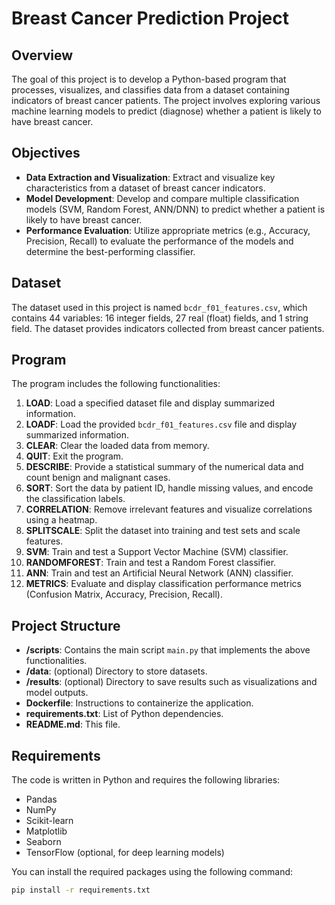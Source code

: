 # Breast Cancer Prediction Project

## Overview

The goal of this project is to develop a Python-based program that processes, visualizes, and classifies data from a dataset containing indicators of breast cancer patients. The project involves exploring various machine learning models to predict (diagnose) whether a patient is likely to have breast cancer.

## Objectives

- **Data Extraction and Visualization**: Extract and visualize key characteristics from a dataset of breast cancer indicators.
- **Model Development**: Develop and compare multiple classification models (SVM, Random Forest, ANN/DNN) to predict whether a patient is likely to have breast cancer.
- **Performance Evaluation**: Utilize appropriate metrics (e.g., Accuracy, Precision, Recall) to evaluate the performance of the models and determine the best-performing classifier.

## Dataset

The dataset used in this project is named `bcdr_f01_features.csv`, which contains 44 variables: 16 integer fields, 27 real (float) fields, and 1 string field. The dataset provides indicators collected from breast cancer patients.

## Program

The program includes the following functionalities:

1. **LOAD**: Load a specified dataset file and display summarized information.
2. **LOADF**: Load the provided `bcdr_f01_features.csv` file and display summarized information.
3. **CLEAR**: Clear the loaded data from memory.
4. **QUIT**: Exit the program.
5. **DESCRIBE**: Provide a statistical summary of the numerical data and count benign and malignant cases.
6. **SORT**: Sort the data by patient ID, handle missing values, and encode the classification labels.
7. **CORRELATION**: Remove irrelevant features and visualize correlations using a heatmap.
8. **SPLITSCALE**: Split the dataset into training and test sets and scale features.
9. **SVM**: Train and test a Support Vector Machine (SVM) classifier.
10. **RANDOMFOREST**: Train and test a Random Forest classifier.
11. **ANN**: Train and test an Artificial Neural Network (ANN) classifier.
12. **METRICS**: Evaluate and display classification performance metrics (Confusion Matrix, Accuracy, Precision, Recall).

## Project Structure

- **/scripts**: Contains the main script `main.py` that implements the above functionalities.
- **/data**: (optional) Directory to store datasets.
- **/results**: (optional) Directory to save results such as visualizations and model outputs.
- **Dockerfile**: Instructions to containerize the application.
- **requirements.txt**: List of Python dependencies.
- **README.md**: This file.

## Requirements

The code is written in Python and requires the following libraries:

- Pandas
- NumPy
- Scikit-learn
- Matplotlib
- Seaborn
- TensorFlow (optional, for deep learning models)

You can install the required packages using the following command:

```bash
pip install -r requirements.txt
